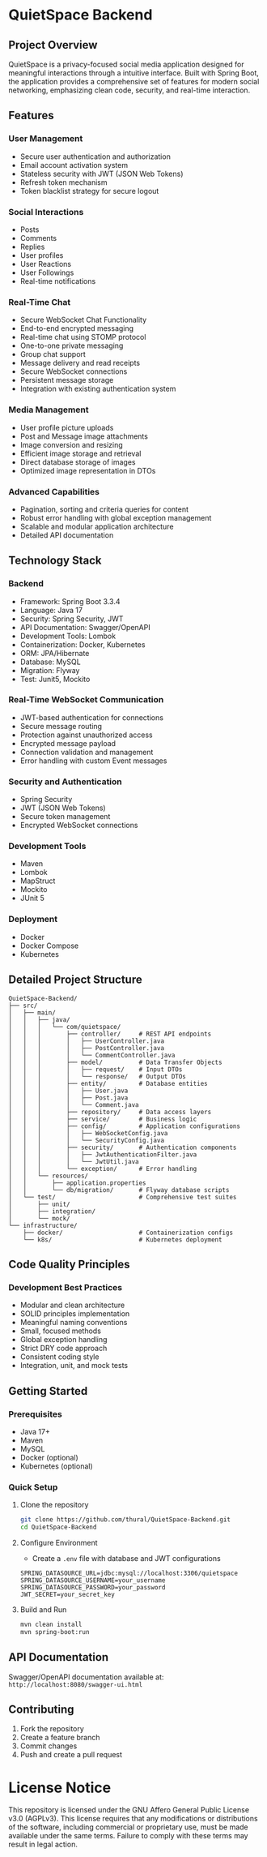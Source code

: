 # QuietSpace Backend

## Project Overview

QuietSpace is a privacy-focused social media application designed for meaningful interactions through a intuitive
interface. Built with Spring Boot, the application provides a comprehensive set of features for modern social
networking, emphasizing clean code, security, and real-time interaction.

## Features

### User Management

- Secure user authentication and authorization
- Email account activation system
- Stateless security with JWT (JSON Web Tokens)
- Refresh token mechanism
- Token blacklist strategy for secure logout

### Social Interactions

- Posts
- Comments
- Replies
- User profiles
- User Reactions
- User Followings
- Real-time notifications

### Real-Time Chat

- Secure WebSocket Chat Functionality
- End-to-end encrypted messaging
- Real-time chat using STOMP protocol
- One-to-one private messaging
- Group chat support
- Message delivery and read receipts
- Secure WebSocket connections
- Persistent message storage
- Integration with existing authentication system

### Media Management

- User profile picture uploads
- Post and Message image attachments
- Image conversion and resizing
- Efficient image storage and retrieval
- Direct database storage of images
- Optimized image representation in DTOs

### Advanced Capabilities

- Pagination, sorting and criteria queries for content
- Robust error handling with global exception management
- Scalable and modular application architecture
- Detailed API documentation

## Technology Stack

### Backend

- Framework: Spring Boot 3.3.4
- Language: Java 17
- Security: Spring Security, JWT
- API Documentation: Swagger/OpenAPI
- Development Tools: Lombok
- Containerization: Docker, Kubernetes
- ORM: JPA/Hibernate
- Database: MySQL
- Migration: Flyway
- Test: Junit5, Mockito

### Real-Time WebSocket Communication

- JWT-based authentication for connections
- Secure message routing
- Protection against unauthorized access
- Encrypted message payload
- Connection validation and management
- Error handling with custom Event messages

### Security and Authentication

- Spring Security
- JWT (JSON Web Tokens)
- Secure token management
- Encrypted WebSocket connections

### Development Tools

- Maven
- Lombok
- MapStruct
- Mockito
- JUnit 5

### Deployment

- Docker
- Docker Compose
- Kubernetes

## Detailed Project Structure

```plaintext
QuietSpace-Backend/
├── src/
│   ├── main/
│   │   ├── java/
│   │   │   └── com/quietspace/
│   │   │       ├── controller/     # REST API endpoints
│   │   │       │   ├── UserController.java
│   │   │       │   ├── PostController.java
│   │   │       │   └── CommentController.java
│   │   │       ├── model/          # Data Transfer Objects
│   │   │       │   ├── request/    # Input DTOs
│   │   │       │   └── response/   # Output DTOs
│   │   │       ├── entity/         # Database entities
│   │   │       │   ├── User.java
│   │   │       │   ├── Post.java
│   │   │       │   └── Comment.java
│   │   │       ├── repository/     # Data access layers
│   │   │       ├── service/        # Business logic
│   │   │       ├── config/         # Application configurations
│   │   │       │   ├── WebSocketConfig.java
│   │   │       │   └── SecurityConfig.java
│   │   │       ├── security/       # Authentication components
│   │   │       │   ├── JwtAuthenticationFilter.java
│   │   │       │   └── JwtUtil.java
│   │   │       └── exception/      # Error handling
│   │   └── resources/
│   │       ├── application.properties
│   │       └── db/migration/       # Flyway database scripts
│   └── test/                       # Comprehensive test suites
│       ├── unit/
│       ├── integration/
│       └── mock/
└── infrastructure/
    ├── docker/                     # Containerization configs
    └── k8s/                        # Kubernetes deployment
```

## Code Quality Principles

### Development Best Practices

- Modular and clean architecture
- SOLID principles implementation
- Meaningful naming conventions
- Small, focused methods
- Global exception handling
- Strict DRY code approach
- Consistent coding style
- Integration, unit, and mock tests

## Getting Started

### Prerequisites

- Java 17+
- Maven
- MySQL
- Docker (optional)
- Kubernetes (optional)

### Quick Setup

1. Clone the repository
   ```bash
   git clone https://github.com/thural/QuietSpace-Backend.git
   cd QuietSpace-Backend
   ```

2. Configure Environment
    - Create a `.env` file with database and JWT configurations
   ```
   SPRING_DATASOURCE_URL=jdbc:mysql://localhost:3306/quietspace
   SPRING_DATASOURCE_USERNAME=your_username
   SPRING_DATASOURCE_PASSWORD=your_password
   JWT_SECRET=your_secret_key
   ```

3. Build and Run
   ```bash
   mvn clean install
   mvn spring-boot:run
   ```

## API Documentation

Swagger/OpenAPI documentation available at:
`http://localhost:8080/swagger-ui.html`

## Contributing

1. Fork the repository
2. Create a feature branch
3. Commit changes
4. Push and create a pull request

# License Notice

This repository is licensed under the GNU Affero General Public License v3.0 (AGPLv3). This license requires that any
modifications or distributions of the software, including commercial or proprietary use, must be made available under
the same terms. Failure to comply with these terms may result in legal action.
